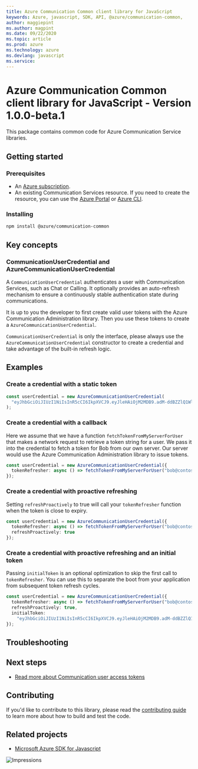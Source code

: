 ```yaml
---
title: Azure Communication Common client library for JavaScript
keywords: Azure, javascript, SDK, API, @azure/communication-common, 
author: maggiepint
ms.author: magpint
ms.date: 09/22/2020
ms.topic: article
ms.prod: azure
ms.technology: azure
ms.devlang: javascript
ms.service: 
---
```


# Azure Communication Common client library for JavaScript - Version 1.0.0-beta.1 


This package contains common code for Azure Communication Service libraries.

## Getting started

### Prerequisites

- An [Azure subscription][azure_sub].
- An existing Communication Services resource. If you need to create the resource, you can use the [Azure Portal][azure_portal] or [Azure CLI][azure_cli].

### Installing

```bash
npm install @azure/communication-common
```

## Key concepts

### CommunicationUserCredential and AzureCommunicationUserCredential

A `CommunicationUserCredential` authenticates a user with Communication Services, such as Chat or Calling. It optionally provides an auto-refresh mechanism to ensure a continuously stable authentication state during communications.

It is up to you the developer to first create valid user tokens with the Azure Communication Administration library. Then you use these tokens to create a `AzureCommunicationUserCredential`.

`CommunicationUserCredential` is only the interface, please always use the `AzureCommunicationUserCredential` constructor to create a credential and take advantage of the built-in refresh logic.

## Examples

### Create a credential with a static token

```typescript
const userCredential = new AzureCommunicationUserCredential(
  "eyJhbGciOiJIUzI1NiIsInR5cCI6IkpXVCJ9.eyJleHAiOjM2MDB9.adM-ddBZZlQ1WlN3pdPBOF5G4Wh9iZpxNP_fSvpF4cWs"
);
```

### Create a credential with a callback

Here we assume that we have a function `fetchTokenFromMyServerForUser` that makes a network request to retrieve a token string for a user. We pass it into the credential to fetch a token for Bob from our own server. Our server would use the Azure Communication Administration library to issue tokens.

```typescript
const userCredential = new AzureCommunicationUserCredential({
  tokenRefresher: async () => fetchTokenFromMyServerForUser("bob@contoso.com")
});
```

### Create a credential with proactive refreshing

Setting `refreshProactively` to true will call your `tokenRefresher` function when the token is close to expiry.

```typescript
const userCredential = new AzureCommunicationUserCredential({
  tokenRefresher: async () => fetchTokenFromMyServerForUser("bob@contoso.com"),
  refreshProactively: true
});
```

### Create a credential with proactive refreshing and an initial token

Passing `initialToken` is an optional optimization to skip the first call to `tokenRefresher`. You can use this to separate the boot from your application from subsequent token refresh cycles.

```typescript
const userCredential = new AzureCommunicationUserCredential({
  tokenRefresher: async () => fetchTokenFromMyServerForUser("bob@contoso.com"),
  refreshProactively: true,
  initialToken:
    "eyJhbGciOiJIUzI1NiIsInR5cCI6IkpXVCJ9.eyJleHAiOjM2MDB9.adM-ddBZZlQ1WlN3pdPBOF5G4Wh9iZpxNP_fSvpF4cWs"
});
```

## Troubleshooting

## Next steps

- [Read more about Communication user access tokens](https://review.docs.microsoft.com/azure/project-spool/concepts/authentication?branch=pr-en-us-104477&tabs=javascript)

## Contributing

If you'd like to contribute to this library, please read the [contributing guide](https://github.com/Azure/azure-sdk-for-js/blob/@azure/communication-common_1.0.0-beta.1/CONTRIBUTING.md) to learn more about how to build and test the code.

## Related projects

- [Microsoft Azure SDK for Javascript](https://github.com/Azure/azure-sdk-for-js)

[azure_cli]: https://docs.microsoft.com/cli/azure
[azure_sub]: https://azure.microsoft.com/free/
[azure_portal]: https://portal.azure.com

![Impressions](https://azure-sdk-impressions.azurewebsites.net/api/impressions/azure-sdk-for-js%2Fsdk%2Fcommunication%2Fcommunication-sms%2FREADME.png)

